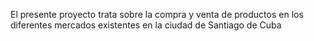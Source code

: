 El presente proyecto trata sobre la compra y venta de productos en los diferentes mercados existentes en la ciudad de Santiago de Cuba